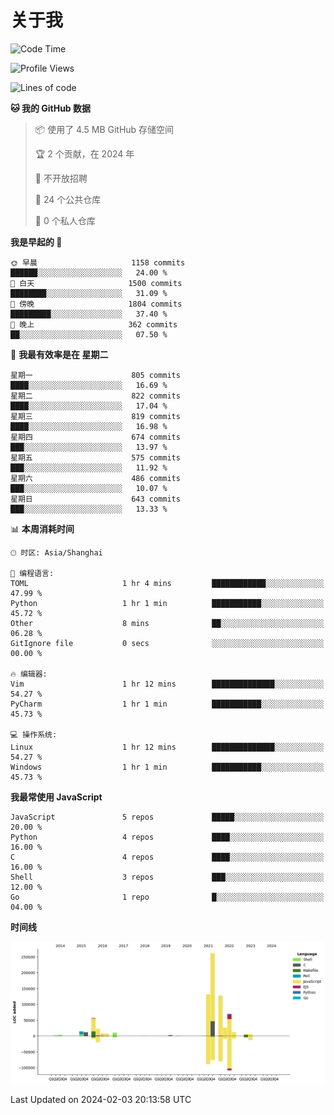 # 关于我

<!--START_SECTION:waka-->
![Code Time](http://img.shields.io/badge/Code%20Time-826%20hrs%207%20mins-blue)

![Profile Views](http://img.shields.io/badge/%E4%B8%AA%E4%BA%BA%E8%B5%84%E6%96%99%E8%A7%82%E7%9C%8B%E6%AC%A1%E6%95%B0-1-blue)

![Lines of code](https://img.shields.io/badge/%E4%BB%8E%E3%80%8CHello%20World%E3%80%8D%E8%B5%B7%E6%88%91%E5%B7%B2%E7%BB%8F%E5%86%99%E4%BA%86-777.5%20thousand%20%E8%A1%8C%E4%BB%A3%E7%A0%81-blue)

**🐱 我的 GitHub 数据** 

> 📦  使用了 4.5 MB GitHub 存储空间 
 > 
> 🏆 2 个贡献，在 2024 年
 > 
> 🚫 不开放招聘
 > 
> 📜 24 个公共仓库 
 > 
> 🔑 0 个私人仓库 
 > 
**我是早起的 🐤** 

```text
🌞 早晨                     1158 commits        ██████░░░░░░░░░░░░░░░░░░░   24.00 % 
🌆 白天                     1500 commits        ████████░░░░░░░░░░░░░░░░░   31.09 % 
🌃 傍晚                     1804 commits        █████████░░░░░░░░░░░░░░░░   37.40 % 
🌙 晚上                     362 commits         ██░░░░░░░░░░░░░░░░░░░░░░░   07.50 % 
```
📅 **我最有效率是在 星期二** 

```text
星期一                      805 commits         ████░░░░░░░░░░░░░░░░░░░░░   16.69 % 
星期二                      822 commits         ████░░░░░░░░░░░░░░░░░░░░░   17.04 % 
星期三                      819 commits         ████░░░░░░░░░░░░░░░░░░░░░   16.98 % 
星期四                      674 commits         ███░░░░░░░░░░░░░░░░░░░░░░   13.97 % 
星期五                      575 commits         ███░░░░░░░░░░░░░░░░░░░░░░   11.92 % 
星期六                      486 commits         ███░░░░░░░░░░░░░░░░░░░░░░   10.07 % 
星期日                      643 commits         ███░░░░░░░░░░░░░░░░░░░░░░   13.33 % 
```


📊 **本周消耗时间** 

```text
🕑︎ 时区: Asia/Shanghai

💬 编程语言: 
TOML                     1 hr 4 mins         ████████████░░░░░░░░░░░░░   47.99 % 
Python                   1 hr 1 min          ███████████░░░░░░░░░░░░░░   45.72 % 
Other                    8 mins              ██░░░░░░░░░░░░░░░░░░░░░░░   06.28 % 
GitIgnore file           0 secs              ░░░░░░░░░░░░░░░░░░░░░░░░░   00.00 % 

🔥 编辑器: 
Vim                      1 hr 12 mins        ██████████████░░░░░░░░░░░   54.27 % 
PyCharm                  1 hr 1 min          ███████████░░░░░░░░░░░░░░   45.73 % 

💻 操作系统: 
Linux                    1 hr 12 mins        ██████████████░░░░░░░░░░░   54.27 % 
Windows                  1 hr 1 min          ███████████░░░░░░░░░░░░░░   45.73 % 
```

**我最常使用 JavaScript** 

```text
JavaScript               5 repos             █████░░░░░░░░░░░░░░░░░░░░   20.00 % 
Python                   4 repos             ████░░░░░░░░░░░░░░░░░░░░░   16.00 % 
C                        4 repos             ████░░░░░░░░░░░░░░░░░░░░░   16.00 % 
Shell                    3 repos             ███░░░░░░░░░░░░░░░░░░░░░░   12.00 % 
Go                       1 repo              █░░░░░░░░░░░░░░░░░░░░░░░░   04.00 % 
```



**时间线**

![Lines of Code chart](https://raw.githubusercontent.com/Arondight/Arondight/master/assets/bar_graph.png)


 Last Updated on 2024-02-03 20:13:58 UTC
<!--END_SECTION:waka-->
